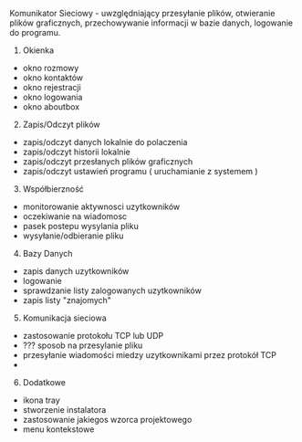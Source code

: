 Komunikator Sieciowy - uwzględniający przesyłanie plików, otwieranie plików graficznych, przechowywanie informacji w bazie danych, logowanie do programu.

1. Okienka
- okno rozmowy
- okno kontaktów
- okno rejestracji
- okno logowania
- okno aboutbox

2. Zapis/Odczyt plików
- zapis/odczyt danych lokalnie do polaczenia
- zapis/odczyt historii lokalnie
- zapis/odczyt przesłanych plików graficznych
- zapis/odczyt ustawień programu ( uruchamianie z systemem )


3. Współbierzność
- monitorowanie aktywnosci uzytkowników
- oczekiwanie na wiadomosc
- pasek postepu wysylania pliku
- wysyłanie/odbieranie pliku


4. Bazy Danych
- zapis danych uzytkowników
- logowanie
- sprawdzanie listy zalogowanych uzytkowników
- zapis listy "znajomych"


5. Komunikacja sieciowa
- zastosowanie protokołu TCP lub UDP
- ??? sposob na przesylanie pliku
- przesyłanie wiadomości miedzy uzytkownikami przez protokół TCP
- 


6. Dodatkowe
- ikona tray
- stworzenie instalatora
- zastosowanie jakiegos wzorca projektowego
- menu kontekstowe
